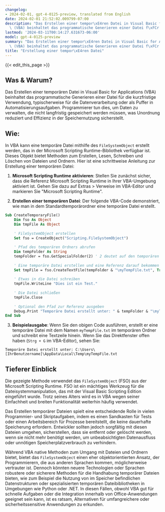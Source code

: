 ```yaml
---
changelog:
- 2024-02-01, gpt-4-0125-preview, translated from English
date: 2024-02-01 21:52:02.009799-07:00
description: "Das Erstellen einer tempor\xE4ren Datei in Visual Basic for Applications\
  \ (VBA) beinhaltet das programmatische Generieren einer Datei f\xFCr die kurzfristige\u2026"
lastmod: '2024-03-11T00:14:27.631673-06:00'
model: gpt-4-0125-preview
summary: "Das Erstellen einer tempor\xE4ren Datei in Visual Basic for Applications\
  \ (VBA) beinhaltet das programmatische Generieren einer Datei f\xFCr die kurzfristige\u2026"
title: "Erstellung einer tempor\xE4ren Datei"
---
```


{{< edit_this_page >}}

## Was & Warum?

Das Erstellen einer temporären Datei in Visual Basic for Applications (VBA) beinhaltet das programmatische Generieren einer Datei für die kurzfristige Verwendung, typischerweise für die Datenverarbeitung oder als Puffer in Automatisierungsaufgaben. Programmierer tun dies, um Daten zu verwalten, die nicht langfristig gespeichert werden müssen, was Unordnung reduziert und Effizienz in der Speichernutzung sicherstellt.

## Wie:

In VBA kann eine temporäre Datei mithilfe des `FileSystemObject` erstellt werden, das in der Microsoft Scripting Runtime-Bibliothek verfügbar ist. Dieses Objekt bietet Methoden zum Erstellen, Lesen, Schreiben und Löschen von Dateien und Ordnern. Hier ist eine schrittweise Anleitung zur Erstellung einer temporären Datei:

1. **Microsoft Scripting Runtime aktivieren**: Stellen Sie zunächst sicher, dass die Referenz Microsoft Scripting Runtime in Ihrer VBA-Umgebung aktiviert ist. Gehen Sie dazu auf Extras > Verweise im VBA-Editor und markieren Sie "Microsoft Scripting Runtime".

2. **Erstellen einer temporären Datei**: Der folgende VBA-Code demonstriert, wie man in dem Standardtemporärordner eine temporäre Datei erstellt.

```vb
Sub CreateTemporaryFile()
    Dim fso As Object
    Dim tmpFile As Object
    
    ' FileSystemObject erstellen
    Set fso = CreateObject("Scripting.FileSystemObject")
    
    ' Pfad des temporären Ordners abrufen
    Dim tempFolder As String
    tempFolder = fso.GetSpecialFolder(2) ' 2 deutet auf den temporären Ordner hin
    
    ' Eine temporäre Datei erstellen und eine Referenz darauf bekommen
    Set tmpFile = fso.CreateTextFile(tempFolder & "\myTempFile.txt", True)
    
    ' Etwas in die Datei schreiben
    tmpFile.WriteLine "Dies ist ein Test."
    
    ' Die Datei schließen
    tmpFile.Close
    
    ' Optional den Pfad zur Referenz ausgeben
    Debug.Print "Temporäre Datei erstellt unter: " & tempFolder & "\myTempFile.txt"
End Sub
```

3. **Beispielausgabe**: Wenn Sie den obigen Code ausführen, erstellt er eine temporäre Datei mit dem Namen `myTempFile.txt` im temporären Ordner und schreibt eine Textzeile hinein. Wenn Sie das Direktfenster offen haben (`Strg + G` im VBA-Editor), sehen Sie:
   
```
Temporäre Datei erstellt unter: C:\Users\[IhrBenutzername]\AppData\Local\Temp\myTempFile.txt
```

## Tieferer Einblick

Die gezeigte Methode verwendet das `FileSystemObject` (FSO) aus der Microsoft Scripting Runtime. FSO ist ein mächtiges Werkzeug für die Dateisystemmanipulation, das mit der Visual Basic Scripting Edition eingeführt wurde. Trotz seines Alters wird es in VBA wegen seiner Einfachheit und breiten Funktionalität weiterhin häufig verwendet.

Das Erstellen temporärer Dateien spielt eine entscheidende Rolle in vielen Programmier- und Skriptaufgaben, indem es einen Sandkasten für Tests oder einen Arbeitsbereich für Prozesse bereitstellt, die keine dauerhafte Speicherung erfordern. Entwickler sollten jedoch sorgfältig mit diesen Dateien umgehen, sicherstellen, dass sie entfernt oder gelöscht werden, wenn sie nicht mehr benötigt werden, um unbeabsichtigten Datenausfluss oder unnötigen Speicherplatzverbrauch zu verhindern.

Während VBA native Methoden zum Umgang mit Dateien und Ordnern bietet, bietet das `FileSystemObject` einen eher objektorientierten Ansatz, der Programmierern, die aus anderen Sprachen kommen, möglicherweise vertrauter ist. Dennoch könnten neuere Technologien oder Sprachen robustere oder sicherere Methoden für die Handhabung temporärer Dateien bieten, wie zum Beispiel die Nutzung von im Speicher befindlichen Datenstrukturen oder spezialisierten temporären Dateibibliotheken in Umgebungen wie Python oder .NET. In diesen Fällen, obwohl VBA gut für schnelle Aufgaben oder die Integration innerhalb von Office-Anwendungen geeignet sein kann, ist es ratsam, Alternativen für umfangreichere oder sicherheitssensitive Anwendungen zu erkunden.
